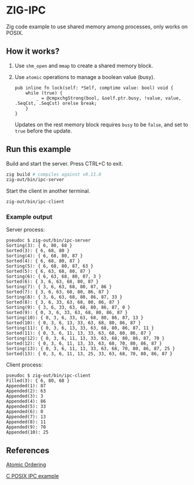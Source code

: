 # ZIG-IPC

Zig code example to use shared memory among processes, only works on POSIX.

## How it works?

1. Use `shm_open` and `mmap` to create a shared memory block.

1. Use `atomic` operations to manage a boolean value (busy).

    ```zig
    pub inline fn lock(self: *Self, comptime value: bool) void {
        while (true) {
            _ = @cmpxchgStrong(bool, &self.ptr.busy, !value, value, .SeqCst, .SeqCst) orelse break;
        }
    }
    ```

    Updates on the rest memory block requires `busy` to be `false`, and
    set to `true` before the update.

## Run this example

Build and start the server. Press CTRL+C to exit.

```sh
zig build # compiles against v0.11.0
zig-out/bin/ipc-server
```

Start the client in another terminal.

```sh
zig-out/bin/ipc-client
```

### Example output

Server process:
```
pseudoc $ zig-out/bin/ipc-server 
Sorting(3): { 6, 80, 68 }
Sorted(3): { 6, 68, 80 }
Sorting(4): { 6, 68, 80, 87 }
Sorted(4): { 6, 68, 80, 87 }
Sorting(5): { 6, 68, 80, 87, 63 }
Sorted(5): { 6, 63, 68, 80, 87 }
Sorting(6): { 6, 63, 68, 80, 87, 3 }
Sorted(6): { 3, 6, 63, 68, 80, 87 }
Sorting(7): { 3, 6, 63, 68, 80, 87, 86 }
Sorted(7): { 3, 6, 63, 68, 80, 86, 87 }
Sorting(8): { 3, 6, 63, 68, 80, 86, 87, 33 }
Sorted(8): { 3, 6, 33, 63, 68, 80, 86, 87 }
Sorting(9): { 3, 6, 33, 63, 68, 80, 86, 87, 0 }
Sorted(9): { 0, 3, 6, 33, 63, 68, 80, 86, 87 }
Sorting(10): { 0, 3, 6, 33, 63, 68, 80, 86, 87, 13 }
Sorted(10): { 0, 3, 6, 13, 33, 63, 68, 80, 86, 87 }
Sorting(11): { 0, 3, 6, 13, 33, 63, 68, 80, 86, 87, 11 }
Sorted(11): { 0, 3, 6, 11, 13, 33, 63, 68, 80, 86, 87 }
Sorting(12): { 0, 3, 6, 11, 13, 33, 63, 68, 80, 86, 87, 70 }
Sorted(12): { 0, 3, 6, 11, 13, 33, 63, 68, 70, 80, 86, 87 }
Sorting(13): { 0, 3, 6, 11, 13, 33, 63, 68, 70, 80, 86, 87, 25 }
Sorted(13): { 0, 3, 6, 11, 13, 25, 33, 63, 68, 70, 80, 86, 87 }
```

Client process:
```
pseudoc $ zig-out/bin/ipc-client 
Filled(3): { 6, 80, 68 }
Appended(1): 87
Appended(2): 63
Appended(3): 3
Appended(4): 86
Appended(5): 33
Appended(6): 0
Appended(7): 13
Appended(8): 11
Appended(9): 70
Appended(10): 25
```

## References

[Atomic Ordering](https://gcc.gnu.org/wiki/Atomic/GCCMM/AtomicSync)

[C POSIX IPC example](https://gist.github.com/garcia556/8231e844a90457c99cc72e5add8388e4)

